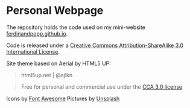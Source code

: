 # Personal Webpage

The repository holds the code used on my mini-website  
[ferdinandpopp.github.io](http://glickmac.github.io).

Code is released under a [Creative Commons Attribution-ShareAlike 3.0 International License](http://creativecommons.org/licenses/by/3.0/).

Site theme based on Aerial by HTML5 UP: 
> html5up.net | @ajlkn
 
> Free for personal and commercial use under the
> [CCA 3.0 license](http://html5up.net/license)

Icons by [Font Awesome](http://fortawesome.github.com/Font-Awesome)
Pictures by [Unsplash](https://unsplash.com/)
